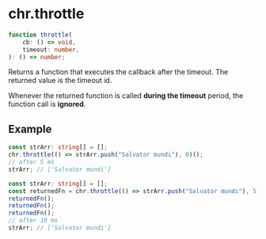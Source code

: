 # chr.throttle

```ts
function throttle(
    cb: () => void,
    timeout: number,
): () => number;
```

Returns a function that executes the callback after the timeout. The returned
value is the timeout id.

Whenever the returned function is called **during the timeout** period, the
function call is **ignored**.

## Example

```ts
const strArr: string[] = [];
chr.throttle(() => strArr.push("Salvator mundi"), 0)();
// after 5 ms
strArr; // ['Salvator mundi']
```

```ts
const strArr: string[] = [];
const returnedFn = chr.throttle(() => strArr.push("Salvator mundi"), 5);
returnedFn();
returnedFn();
returnedFn();
// after 10 ms
strArr; // ['Salvator mundi']
```
